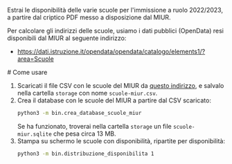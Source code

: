 Estrai le disponibilità delle varie scuole per l'immissione a ruolo 2022/2023, a partire dal criptico PDF messo a disposizione dal MIUR.

Per calcolare gli indirizzi delle scuole, usiamo i dati pubblici (OpenData) resi disponibili dal MIUR al seguente indirizzo:

- https://dati.istruzione.it/opendata/opendata/catalogo/elements1/?area=Scuole

# Come usare

1. Scaricati il file CSV con le scuole del MIUR da [questo indirizzo](https://dati.istruzione.it/opendata/opendata/catalogo/elements1/SCUANAGRAFESTAT20222320220901.csv), e salvalo nella cartella `storage` con nome `scuole-miur.csv`.
2. Crea il database con le scuole del MIUR a partire dal CSV scaricato:
   ```bash
   python3 -m bin.crea_database_scuole_miur
   ```
   Se ha funzionato, troverai nella cartella `storage` un file `scuole-miur.sqlite` che pesa circa 13 MB.
3. Stampa su schermo le scuole con disponibilità, ripartite per disponibilità:
   ```bash
   python3 -m bin.distribuzione_disponibilita 1
   ```